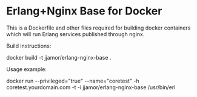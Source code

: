 Erlang+Nginx Base for Docker
============================

This is a Dockerfile and other files required for building docker containers
which will run Erlang services published through nginx.

Build instructions:

docker build -t jjamor/erlang-nginx-base .

Usage example:

docker run --privileged="true" --name="coretest" -h coretest.yourdomain.com -t -i jjamor/erlang-nginx-base /usr/bin/erl

